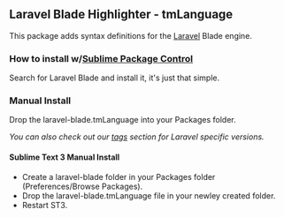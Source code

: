 ## Laravel Blade Highlighter - tmLanguage

This package adds syntax definitions for the [Laravel](http://www.laravel.com) Blade engine.

### How to install w/[Sublime Package Control](http://wbond.net/sublime_packages/package_control)

Search for Laravel Blade and install it, it's just that simple.

### Manual Install

Drop the laravel-blade.tmLanguage into your Packages folder.

*You can also check out our [tags](https://github.com/Medalink/laravel-blade/tags) section for Laravel specific versions.*

#### Sublime Text 3 Manual Install

* Create a laravel-blade folder in your Packages folder (Preferences/Browse Packages).
* Drop the laravel-blade.tmLanguage file in your newley created folder.
* Restart ST3.